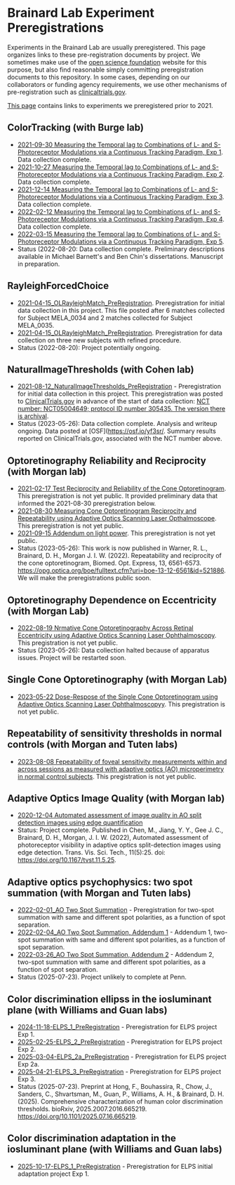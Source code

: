 # Brainard Lab Experiment Preregistrations

Experiments in the Brainard Lab are usually preregistered. This page organizes links to these pre-registration documents by project. We sometimes make use of the [open science foundation](https://osf.io) website for this purpose, but also find reasonable simply committing preregistration documents to this repository. In some cases, depending on our collaborators or funding agency requirements, we use other mechanisms of pre-registration such as [clinicaltrials.gov](https://clinicaltrials.gov).

[This page](https://github.com/BrainardLab/preregistrations/wiki/Older-Preregistrations) contains links to experiments we preregistered prior to 2021.

## ColorTracking (with Burge lab)

* [2021-09-30 Measuring the Temporal lag to Combinations of L- and S- Photoreceptor Modulations via a Continuous Tracking Paradigm, Exp 1](https://osf.io/xvsm3/). Data collection complete.
* [2021-10-27 Measuring the Temporal lag to Combinations of L- and S- Photoreceptor Modulations via a Continuous Tracking Paradigm, Exp 2](https://osf.io/5y2dh/). Data collection complete.
* [2021-12-14 Measuring the Temporal lag to Combinations of L- and S- Photoreceptor Modulations via a Continuous Tracking Paradigm, Exp 3](https://osf.io/e6dfs/). Data collection complete.
* [2022-02-12 Measuring the Temporal lag to Combinations of L- and S- Photoreceptor Modulations via a Continuous Tracking Paradigm, Exp 4](https://osf.io/ekv24/). Data collection complete.
* [2022-03-15 Measuring the Temporal lag to Combinations of L- and S- Photoreceptor Modulations via a Continuous Tracking Paradigm, Exp 5](https://osf.io/ewaum/).
* Status (2022-08-20: Data collection complete. Preliminary descriptions available in Michael Barnett's and Ben Chin's dissertations. Manuscript in preparation.

## RayleighForcedChoice

* [2021-04-15_OLRayleighMatch_PreRegistration](https://github.com/BrainardLab/preregistrations/blob/main/ForcedChoiceCM/RayleighForcedChoice/2012-04-15_OLRayleighMatch_PreRegistration.pdf). Preregistration for initial data collection in this project.  This file posted after 6 matches collected for Subject MELA_0034 and 2 matches collected for Subject MELA_0035.
* [2021-04-15_OLRayleighMatch_PreRegistration](https://github.com/BrainardLab/preregistrations/blob/main/ForcedChoiceCM/RayleighForcedChoice/2021-07-07_OLRayleighMatch_PreRegistration_Updated.pdf). Preregistration for data collection on three new subjects with refined procedure.
* Status (2022-08-20): Project potentially ongoing.

## NaturalImageThresholds (with Cohen lab)

* [2021-08-12_NaturalImageThresholds_PreRegistration](https://github.com/BrainardLab/preregistrations/blob/main/NaturalImageThresholds/InitialExperiments_2021/2021-08-12_NaturalImageThresholds_PreRegistration.pdf)  - Preregistration for initial data collection in this project. This preregistration was posted to [ClinicalTrials.gov](ClinicalTrials.gov) in advance of the start of data collection: [NCT number: NCT05004649; protocol ID number 305435. The version there is archival](https://clinicaltrials.gov/ct2/show/NCT05004649).
* Status (2023-05-26): Data collection complete. Analysis and writeup ongoing. Data posted at [OSF](https://osf.io/yf3sr/. Summary results reported on ClinicalTrials.gov, associated with the NCT number above.

## Optoretinography Reliability and Reciprocity (with Morgan lab)

* [2021-02-17 Test Reciprocity and Reliability of the Cone Optoretinogram](https://osf.io/sk78u/). This preregistration is not yet public. It provided preliminary data that informed the 2021-08-30 preregistration below.
* [2021-08-30 Measuring Cone Optoretinogram Reciprocity and Repeatability using Adaptive Optics Scanning Laser Opthalmoscope](https://osf.io/xufdh/). This preregistration is not yet public.
* [2021-09-15 Addendum on light power](https://osf.io/uah7m/). This preregistration is not yet public.
* Status (2023-05-26): This work is now published in  Warner, R. L., Brainard, D. H., Morgan J. I. W. (2022). Repeatability and reciprocity of the cone optoretinogram, Biomed. Opt. Express, 13, 6561-6573. https://opg.optica.org/boe/fulltext.cfm?uri=boe-13-12-6561&id=521886. We will make the preregistrations public soon.

## Optoretinography Dependence on Eccentricity (with Morgan Lab)

* [2022-08-19 Nrmative Cone Optoretinography Across Retinal Eccentricity using Adaptive Optics Scanning Laser Ophthalmoscopy](https://osf.io/n759w/). This pregistration is not yet public.
* Status (2023-05-26): Data collection halted because of apparatus issues. Project will be restarted soon.

## Single Cone Optoretinography (with Morgan Lab)

* [2023-05-22 Dose-Respose of the Single Cone Optoretinogram using Adaptive Optics Scanning Laser Ophthalmoscopyy](https://osf.io/72u5s). This pregistration is not yet public.

## Repeatability of sensitivity thresholds in normal controls (with Morgan and Tuten labs)

* [2023-08-08 Fepeatability of foveal sensitivity measurements within and across sessions as measured with adaptive optics (AO) microperimetry in normal control subjects](https://osf.io/bzf6g/). This pregistration is not yet public.

## Adaptive Optics Image Quality (with Morgan lab)

* [2020-12-04 Automated assessment of image quality in AO split detection images using edge quantification](https://osf.io/vmh6s/)
* Status: Project complete. Published in Chen, M., Jiang, Y. Y., Gee J. C., Brainard, D. H., Morgan, J. I. W. (2022), Automated assessment of photoreceptor visibility in adaptive optics split-detection images using edge detection. Trans. Vis. Sci. Tech., 11(5):25. doi: https://doi.org/10.1167/tvst.11.5.25.

## Adaptive optics psychophysics: two spot summation (with Morgan and Tuten labs)

* [2022-02-01_AO Two Spot Summation](https://github.com/BrainardLab/preregistrations/blob/main/AOTwoSpot/TwoSpotPreregistraiton-2022-02-01.pdf) - Preregistration for two-spot summation with same and different spot polarities, as a function of spot separation.
* [2022-02-04_AO Two Spot Summation, Addendum 1](https://github.com/BrainardLab/preregistrations/blob/main/AOTwoSpot/TwoSpotPreregistraiton-Addendum-2022-02-04.pdf) - Addendum 1, two-spot summation with same and different spot polarities, as a function of spot separation.
* [2022-03-26_AO Two Spot Summation, Addendum 2](https://github.com/BrainardLab/preregistrations/blob/main/AOTwoSpot/TwoSpotPreregistraiton-Addendum-2022-03-25.pdf) - Addendum 2, two-spot summation with same and different spot polarities, as a function of spot separation.
* Status (2025-07-23). Project unlikely to complete at Penn.

## Color discrimination ellipss in the iosluminant plane (with Williams and Guan labs)

* [2024-11-18-ELPS_1_PreRegistration](https://github.com/BrainardLab/preregistrations/blob/main/ColorEllipsoids/2024-11-18-ELPS_1_PreRegistration.pdf) - Preregistration for ELPS project Exp 1.
* [2025-02-25-ELPS_2_PreRegistration](https://github.com/BrainardLab/preregistrations/blob/main/ColorEllipsoids/2025-02-25-ELPS_2_PreRegistration.pdf) - Preregistration for ELPS project Exp 2.
* [2025-03-04-ELPS_2a_PreRegistration](https://github.com/BrainardLab/preregistrations/blob/main/ColorEllipsoids/2025-03-04-ELPS_2a_PreRegistration.pdf) - Preregistration for ELPS project Exp 2a.
* [2025-04-21-ELPS_3_PreRegistration](https://github.com/BrainardLab/preregistrations/blob/main/ColorEllipsoids/2025-04-21-ELPS_3_PreRegistration.pdf) - Preregistration for ELPS project Exp 3.
* Status (2025-07-23). Preprint at  Hong, F., Bouhassira, R., Chow, J., Sanders, C., Shvartsman, M., Guan, P., Williams, A. H., & Brainard, D. H. (2025). Comprehensive characterization of human color discrimination thresholds. bioRxiv, 2025.2007.2016.665219. https://doi.org/10.1101/2025.07.16.665219.

## Color discrimination adaptation in the iosluminant plane (with Williams and Guan labs)

* [2025-10-17-ELPS_1_PreRegistration](https://github.com/BrainardLab/preregistrations/blob/main/ColorEllipsoids/2054-10-17-ELPS_1_PreRegistration.pdf) - Preregistration for ELPS initial adaptation project Exp 1.
